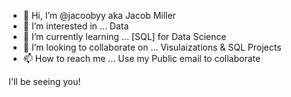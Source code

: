 - 👋 Hi, I’m @jacoobyy aka Jacob Miller
- 👀 I’m interested in ... Data
- 🌱 I’m currently learning ... [SQL] for Data Science
- 💞️ I’m looking to collaborate on ... Visulaizations & SQL Projects
- 📫 How to reach me ... Use my Public email to collaborate

I'll be seeing you!
<!---
jacoobyy/jacoobyy is a ✨ special ✨ repository because its `README.md` (this file) appears on your GitHub profile.
You can click the Preview link to take a look at your changes.
--->
